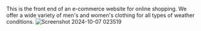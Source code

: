 This is the front end of an e-commerce website for online shopping. We offer a wide variety of men's and women's clothing for all types of weather conditions.
![Screenshot 2024-10-07 023519](https://github.com/user-attachments/assets/d93c0acc-180f-4f26-87bf-6af0d0c065fa)
